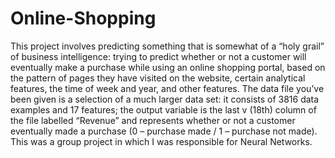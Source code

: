 # Online-Shopping
This project involves predicting something that is somewhat of a “holy grail” of business intelligence: trying to predict whether or not a customer will eventually make a purchase while using an online shopping portal, based on the pattern of pages they have visited on the website, certain analytical features, the time of week and year, and other features. The data file you’ve been given is a selection of a much larger data set: it consists of 3816 data examples and 17 features; the output variable is the last              v     (18th) column of the file labelled “Revenue” and represents whether or not a customer eventually made a purchase (0 – purchase made  / 1 – purchase not made). This was a group project in which I was responsible for Neural Networks.

